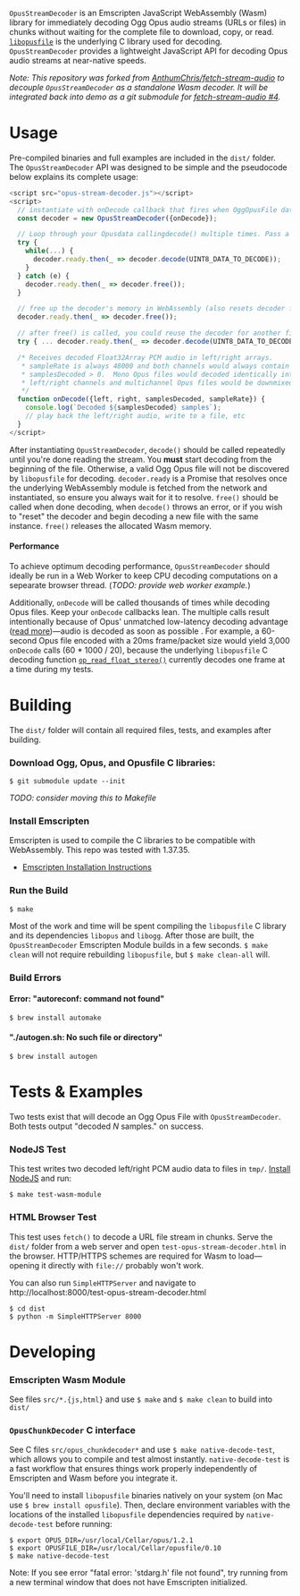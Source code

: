`OpusStreamDecoder` is an Emscripten JavaScript WebAssembly (Wasm) library for immediately decoding Ogg Opus audio streams (URLs or files) in chunks without waiting for the complete file to download, copy, or read. [`libopusfile`](https://opus-codec.org/docs/opusfile_api-0.7/index.html) is the underlying C library used for decoding.  `OpusStreamDecoder` provides a lightweight JavaScript API for decoding Opus audio streams at near-native speeds.

_Note: This repository was forked from [AnthumChris/fetch-stream-audio](https://github.com/AnthumChris/fetch-stream-audio) to decouple `OpusStreamDecoder` as a standalone Wasm decoder.  It will be integrated back into demo as a git submodule for [fetch-stream-audio #4](https://github.com/AnthumChris/fetch-stream-audio/issues/4)._

# Usage

Pre-compiled binaries and full examples are included in the `dist/` folder.  The `OpusStreamDecoder` API was designed to be simple and the pseudocode below explains its complete usage:

```javascript
<script src="opus-stream-decoder.js"></script>
<script>
  // instantiate with onDecode callback that fires when OggOpusFile data is decoded
  const decoder = new OpusStreamDecoder({onDecode});

  // Loop through your Opusdata callingdecode() multiple times. Pass a Uint8Array
  try {
    while(...) {
      decoder.ready.then(_ => decoder.decode(UINT8_DATA_TO_DECODE));
    }
  } catch (e) {
    decoder.ready.then(_ => decoder.free());
  }

  // free up the decoder's memory in WebAssembly (also resets decoder for reuse)
  decoder.ready.then(_ => decoder.free());

  // after free() is called, you could reuse the decoder for another file
  try { ... decoder.ready.then(_ => decoder.decode(UINT8_DATA_TO_DECODE) } ...

  /* Receives decoded Float32Array PCM audio in left/right arrays.
   * sampleRate is always 48000 and both channels would always contain data if
   * samplesDecoded > 0.  Mono Opus files would decoded identically into both
   * left/right channels and multichannel Opus files would be downmixed to 2 channels.
   */
  function onDecode({left, right, samplesDecoded, sampleRate}) {
    console.log(`Decoded ${samplesDecoded} samples`);
    // play back the left/right audio, write to a file, etc
  }
</script>
```

After instantiating `OpusStreamDecoder`, `decode()` should be called repeatedly until you're done reading the stream.  You __must__ start decoding from the beginning of the file.  Otherwise, a valid Ogg Opus file will not be discovered by `libopusfile` for decoding.  `decoder.ready` is a Promise that resolves once the underlying WebAssembly module is fetched from the network and instantiated, so ensure you always wait for it to resolve.  `free()` should be called when done decoding, when `decode()` throws an error, or if you wish to "reset" the decoder and begin decoding a new file with the same instance.  `free()` releases the allocated Wasm memory.

#### Performance
To achieve optimum decoding performance, `OpusStreamDecoder` should ideally be run in a Web Worker to keep CPU decoding computations on a sepearate browser thread. (_TODO: provide web worker example._)

Additionally, `onDecode` will be called thousands of times while decoding Opus files. Keep your `onDecode` callbacks lean.  The multiple calls result intentionally because of Opus' unmatched low-latency decoding advantage ([read more](https://opus-codec.org/comparison/#bitratelatency-comparison))—audio is decoded as soon as possible .  For example, a 60-second Opus file encoded with a 20ms frame/packet size would yield 3,000 `onDecode` calls (60 * 1000 / 20), because the underlying `libopusfile` C decoding function [`op_read_float_stereo()`](https://opus-codec.org/docs/opusfile_api-0.7/group__stream__decoding.html#ga9736f96563500c0978f56f0fd6bdad83) currently decodes one frame at a time during my tests.

# Building

The `dist/` folder will contain all required files, tests, and examples after building.

### Download Ogg, Opus, and Opusfile C libraries:
```
$ git submodule update --init
```

_TODO: consider moving this to Makefile_

### Install Emscripten

Emscripten is used to compile the C libraries to be compatible with WebAssembly.  This repo was tested with 1.37.35.

* [Emscripten Installation Instructions](https://kripken.github.io/emscripten-site/docs/getting_started/downloads.html#installation-instructions)

### Run the Build

```
$ make
```

Most of the work and time will be spent compiling the `libopusfile` C library and its dependencies `libopus` and `libogg`.  After those are built, the `OpusStreamDecoder` Emscripten Module builds in a few seconds.  `$ make clean` will not require rebuilding `libopusfile`, but `$ make clean-all` will.

### Build Errors

#### Error: "autoreconf: command not found"

`$ brew install automake`

#### "./autogen.sh: No such file or directory"

`$ brew install autogen`

# Tests & Examples

Two tests exist that will decode an Ogg Opus File with `OpusStreamDecoder`.  Both tests output "decoded _N_ samples." on success.

### NodeJS Test

This test writes two decoded left/right PCM audio data to files in `tmp/`. [Install NodeJS](https://nodejs.org/en/download/) and run:
```
$ make test-wasm-module
```

### HTML Browser Test

This test uses `fetch()` to decode a URL file stream in chunks.  Serve the `dist/` folder from a web server and open `test-opus-stream-decoder.html` in the browser.  HTTP/HTTPS schemes are required for Wasm to load—opening it directly with `file://` probably won't work.

You can also run `SimpleHTTPServer` and navigate to http://localhost:8000/test-opus-stream-decoder.html
```
$ cd dist
$ python -m SimpleHTTPServer 8000
```

# Developing

### Emscripten Wasm Module

See files `src/*.{js,html}` and use `$ make` and `$ make clean` to build into `dist/`

### `OpusChunkDecoder` C interface

See C files `src/opus_chunkdecoder*` and use `$ make native-decode-test`, which allows you to compile and test almost instantly.  `native-decode-test` is a fast workflow that ensures things work properly independently of  Emscripten and Wasm before you integrate it.

You'll need to install `libopusfile` binaries natively on your system (on Mac use `$ brew install opusfile`).  Then, declare environment variables with the locations of the installed `libopusfile` dependencies required by `native-decode-test` before running:
```
$ export OPUS_DIR=/usr/local/Cellar/opus/1.2.1
$ export OPUSFILE_DIR=/usr/local/Cellar/opusfile/0.10
$ make native-decode-test
```

Note: If you see error "fatal error: 'stdarg.h' file not found", try running from a new terminal window that does not have Emscripten initialized.


